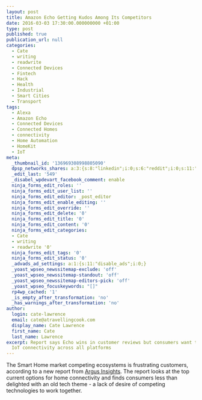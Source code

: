 ```yaml
---
layout: post
title: Amazon Echo Getting Kudos Among Its Competitors
date: 2016-03-03 17:30:00.000000000 +01:00
type: post
published: true
publication_url: null
categories:
  - Cate
  - writing
  - readwrite
  - Connected Devices
  - Fintech
  - Hack
  - Health
  - Industrial
  - Smart Cities
  - Transport
tags:
  - Alexa
  - Amazon Echo
  - Connected Devices
  - Connected Homes
  - connectivity
  - Home Automation
  - HomeKit
  - IoT
meta:
  _thumbnail_id: '136969308998805090'
  dpsp_networks_shares: a:3:{s:8:"linkedin";i:0;s:6:"reddit";i:0;s:11:"google-plus";i:0;}
  _edit_last: '549'
  _disabel_wpdevart_facebook_comment: enable
  ninja_forms_edit_roles: ''
  ninja_forms_edit_user_list: ''
  ninja_forms_edit_editor: _post_editor
  ninja_forms_edit_enable_editing: ''
  ninja_forms_edit_override: ''
  ninja_forms_edit_delete: '0'
  ninja_forms_edit_title: '0'
  ninja_forms_edit_content: '0'
  ninja_forms_edit_categories:
  - Cate
  - writing
  - readwrite '0'
  ninja_forms_edit_tags: '0'
  ninja_forms_edit_status: '0'
  _advads_ad_settings: a:1:{s:11:"disable_ads";i:0;}
  _yoast_wpseo_newssitemap-exclude: 'off'
  _yoast_wpseo_newssitemap-standout: 'off'
  _yoast_wpseo_newssitemap-editors-pick: 'off'
  _yoast_wpseo_focuskeywords: "[]"
  rp4wp_cached: '1'
  _is_empty_after_transformation: 'no'
  _has_warnings_after_transformation: 'no'
author:
  login: cate-lawrence
  email: cate@atravellingcook.com
  display_name: Cate Lawrence
  first_name: Cate
  last_name: Lawrence
excerpt: Report says Echo wins in customer reviews but consumers want to see better
  IoT connectivity across all platforms
---
```


The Smart Home market competing ecosystems is frustrating customers,
according to a new report from [Argus
Insights](https://www.argusinsights.com). The report looks at the top
current options for home connectivity and finds consumers less than
delighted with an old tech theme - a lack of desire of competing
technologies to work together.
